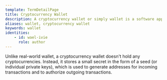 ```yaml
---
template: TermDetailPage
title: Cryptocurrency Wallet
description: A cryptocurrency wallet or simply wallet is a software application or hardware device that is used to receive and send cryptocurrencies.
aliases: wallet, cryptocurrency wallet
keywords: wallet
identities: 
    - id: wael-ivie
      role: author
---
```


Unlike real-world wallet, a cryptocurrency wallet doesn't hold any cryptocurrencies. Instead, it stores a small secret in the form of a seed (or individual private keys), which is used to generate addresses for incoming transactions and to authorize outgoing transactions.